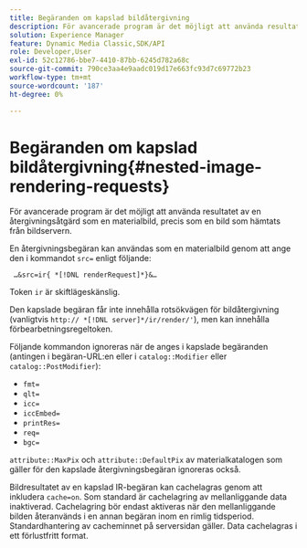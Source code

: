 ```yaml
---
title: Begäranden om kapslad bildåtergivning
description: För avancerade program är det möjligt att använda resultatet av en återgivningsåtgärd som en materialbild, precis som en bild som hämtats från bildservern.
solution: Experience Manager
feature: Dynamic Media Classic,SDK/API
role: Developer,User
exl-id: 52c12786-bbe7-4410-87bb-6245d782a68c
source-git-commit: 790ce3aa4e9aadc019d17e663fc93d7c69772b23
workflow-type: tm+mt
source-wordcount: '187'
ht-degree: 0%

---
```


# Begäranden om kapslad bildåtergivning{#nested-image-rendering-requests}

För avancerade program är det möjligt att använda resultatet av en återgivningsåtgärd som en materialbild, precis som en bild som hämtats från bildservern.

En återgivningsbegäran kan användas som en materialbild genom att ange den i kommandot `src=` enligt följande:

` …&src=ir{ *[!DNL renderRequest]*}&…`

Token `ir` är skiftlägeskänslig.

Den kapslade begäran får inte innehålla rotsökvägen för bildåtergivning (vanligtvis `http:// *[!DNL server]*/ir/render/'`), men kan innehålla förbearbetningsregeltoken.

Följande kommandon ignoreras när de anges i kapslade begäranden (antingen i begäran-URL:en eller i `catalog::Modifier` eller `catalog::PostModifier`):

* `fmt=`
* `qlt=`
* `icc=`
* `iccEmbed=`
* `printRes=`
* `req=`
* `bgc=`

`attribute::MaxPix` och `attribute::DefaultPix` av materialkatalogen som gäller för den kapslade återgivningsbegäran ignoreras också.

Bildresultatet av en kapslad IR-begäran kan cachelagras genom att inkludera `cache=on`. Som standard är cachelagring av mellanliggande data inaktiverad. Cachelagring bör endast aktiveras när den mellanliggande bilden återanvänds i en annan begäran inom en rimlig tidsperiod. Standardhantering av cacheminnet på serversidan gäller. Data cachelagras i ett förlustfritt format.
